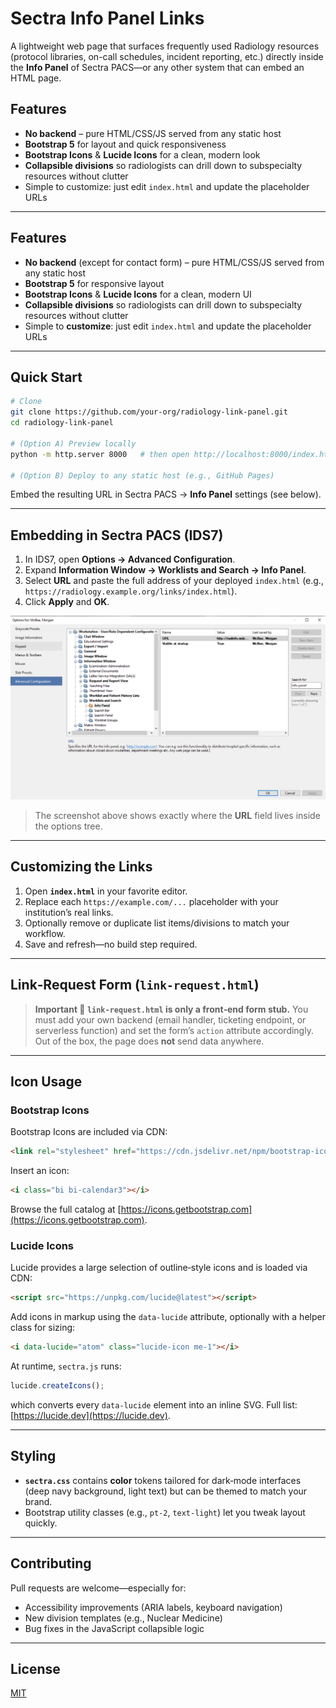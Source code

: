 # Sectra Info Panel Links

A lightweight web page that surfaces frequently used Radiology resources (protocol libraries, on-call schedules, incident reporting, etc.) directly inside the **Info Panel** of Sectra PACS—or any other system that can embed an HTML page.

## Features

* **No backend** – pure HTML/CSS/JS served from any static host
* **Bootstrap 5** for layout and quick responsiveness
* **Bootstrap Icons** & **Lucide Icons** for a clean, modern look
* **Collapsible divisions** so radiologists can drill down to subspecialty resources without clutter
* Simple to customize: just edit `index.html` and update the placeholder URLs

---

## Features

* **No backend** (except for contact form) – pure HTML/CSS/JS served from any static host
* **Bootstrap 5** for responsive layout
* **Bootstrap Icons** & **Lucide Icons** for a clean, modern UI
* **Collapsible divisions** so radiologists can drill down to subspecialty resources without clutter
* Simple to **customize**: just edit `index.html` and update the placeholder URLs

---

## Quick Start

```bash
# Clone
git clone https://github.com/your-org/radiology-link-panel.git
cd radiology-link-panel

# (Option A) Preview locally
python -m http.server 8000   # then open http://localhost:8000/index.html

# (Option B) Deploy to any static host (e.g., GitHub Pages)
```

Embed the resulting URL in Sectra PACS → **Info Panel** settings (see below).

---

## Embedding in Sectra PACS (IDS7)

1. In IDS7, open **Options → Advanced Configuration**.
2. Expand **Information Window → Worklists and Search → Info Panel**.
3. Select **URL** and paste the full address of your deployed `index.html` (e.g., `https://radiology.example.org/links/index.html`).
4. Click **Apply** and **OK**.

![Sectra IDS7 Info Panel settings](docs/sectra_info_panel_settings.png)

> The screenshot above shows exactly where the **URL** field lives inside the options tree.

---

## Customizing the Links

1. Open **`index.html`** in your favorite editor.
2. Replace each `https://example.com/...` placeholder with your institution’s real links.
3. Optionally remove or duplicate list items/divisions to match your workflow.
4. Save and refresh—no build step required.

---

## Link‑Request Form (`link-request.html`)

> **Important 📌 `link-request.html` is only a front‑end form stub.** You must add your own backend (email handler, ticketing endpoint, or serverless function) and set the form’s `action` attribute accordingly. Out of the box, the page does **not** send data anywhere.

---

## Icon Usage

### Bootstrap Icons

Bootstrap Icons are included via CDN:

```html
<link rel="stylesheet" href="https://cdn.jsdelivr.net/npm/bootstrap-icons@1.11.1/font/bootstrap-icons.css">
```

Insert an icon:

```html
<i class="bi bi-calendar3"></i>
```

Browse the full catalog at [https://icons.getbootstrap.com](https://icons.getbootstrap.com).

### Lucide Icons

Lucide provides a large selection of outline‑style icons and is loaded via CDN:

```html
<script src="https://unpkg.com/lucide@latest"></script>
```

Add icons in markup using the `data-lucide` attribute, optionally with a helper class for sizing:

```html
<i data-lucide="atom" class="lucide-icon me-1"></i>
```

At runtime, `sectra.js` runs:

```js
lucide.createIcons();
```

which converts every `data-lucide` element into an inline SVG. Full list: [https://lucide.dev](https://lucide.dev).

---

## Styling

* **`sectra.css`** contains **color** tokens tailored for dark‑mode interfaces (deep navy background, light text) but can be themed to match your brand.
* Bootstrap utility classes (e.g., `pt-2`, `text-light`) let you tweak layout quickly.

---

## Contributing

Pull requests are welcome—especially for:

* Accessibility improvements (ARIA labels, keyboard navigation)
* New division templates (e.g., Nuclear Medicine)
* Bug fixes in the JavaScript collapsible logic

---

## License

[MIT](LICENSE)
